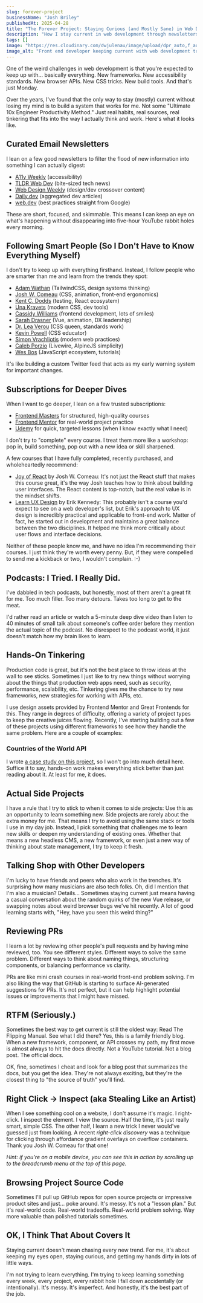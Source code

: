 ```yaml
---
slug: forever-project
businessName: "Josh Briley"
publishedAt: 2025-04-28
title: "The Forever Project: Staying Curious (and Mostly Sane) in Web Development"
description: "How I stay current in web development through newsletters, tinkering, conversations, and curiosity because, it’s a forever project, not a finish line."
tags: []
image: "https://res.cloudinary.com/dwjulenau/image/upload/dpr_auto,f_auto,fl_progressive,q_auto/v1745864263/josh-portfolio/assets_task_01jsysst5nfeqs183yj5ktphjj_1745864217_img_0.webp"
image_alt: "Front end developer keeping current with web development trends"
---
```

One of the weird challenges in web development is that you're expected to keep up with... basically everything. New frameworks. New accessibility standards. New browser APIs. New CSS tricks. New build tools. And that's just Monday.

Over the years, I've found that the only way to stay (mostly) current without losing my mind is to build a system that works for me. Not some "Ultimate 10x Engineer Productivity Method." Just real habits, real sources, real tinkering that fits into the way I actually think and work. Here's what it looks like.

## Curated Email Newsletters
I lean on a few good newsletters to filter the flood of new information into something I can actually digest:

- [A11y Weekly](https://a11yweekly.com/) (accessibility)
- [TLDR Web Dev](https://tldr.tech/) (bite-sized tech news)
- [Web Design Weekly](https://web-design-weekly.com/) (design/dev crossover content)
- [Daily.dev](https://daily.dev/) (aggregated dev articles)
- [web.dev](https://web.dev/) (best practices straight from Google)

These are short, focused, and skimmable. This means I can keep an eye on what's happening without disappearing into five-hour YouTube rabbit holes every morning.

## Following Smart People (So I Don't Have to Know Everything Myself)
I don't try to keep up with everything firsthand. Instead, I follow people who are smarter than me and learn from the trends they spot:

- [Adam Wathan](https://x.com/adamwathan) (TailwindCSS, design systems thinking)
- [Josh W. Comeau]() (CSS, animation, front-end ergonomics)
- [Kent C. Dodds](https://x.com/kentcdodds) (testing, React ecosystem)
- [Una Kravets](https://x.com/Una) (modern CSS, dev tools)
- [Cassidy Williams](https://x.com/cassidoo) (frontend development, lots of smiles)
- [Sarah Drasner](https://x.com/sarah_edo) (Vue, animation, DX leadership)
- [Dr. Lea Verou](https://x.com/LeaVerou) (CSS queen, standards work)
- [Kevin Powell](https://x.com/KevinJPowell) (CSS educator)
- [Simon Vrachliotis](https://x.com/simonswiss) (modern web practices)
- [Caleb Porzio](https://x.com/calebporzio) (Livewire, AlpineJS simplicity)
- [Wes Bos](https://x.com/wesbos) (JavaScript ecosystem, tutorials)

It's like building a custom Twitter feed that acts as my early warning system for important changes.

## Subscriptions for Deeper Dives
When I want to go deeper, I lean on a few trusted subscriptions:

- [Frontend Masters](https://www.frontendmasters.com) for structured, high-quality courses
- [Frontend Mentor](https://www.frontendmentor.io) for real-world project practice
- [Udemy](https://udemy.com) for quick, targeted lessons (when I know exactly what I need)

I don't try to "complete" every course. I treat them more like a workshop: pop in, build something, pop out with a new idea or skill sharpened.

A few courses that I have fully completed, recently purchased, and wholeheartedly recommend:

- [Joy of React](https://www.joyofreact.com/) by Josh W. Comeau: It's not just the React stuff that makes this course great, it's the way Josh teaches how to think about building user interfaces. The React content is top-notch, but the real value is in the mindset shifts.
- [Learn UX Design](https://www.learnui.design/courses/learn-ux-design.html) by Erik Kennedy: This probably isn't a course you'd expect to see on a web developer's list, but Erik's approach to UX design is incredibly practical and applicable to front-end work. Matter of fact, he started out in development and maintains a great balance between the two disciplines. It helped me think more critically about user flows and interface decisions.

Neither of these people know me, and have no idea I'm recommending their courses. I just think they're worth every penny. But, if they were compelled to send me a kickback or two, I wouldn't complain. :-)

## Podcasts: I Tried. I Really Did.
I've dabbled in tech podcasts, but honestly, most of them aren't a great fit for me.
Too much filler. Too many detours. Takes too long to get to the meat.

I'd rather read an article or watch a 5-minute deep dive video than listen to 40 minutes of small talk about someone's coffee order before they mention the actual topic of the podcast. No disrespect to the podcast world, it just doesn't match how my brain likes to learn.

## Hands-On Tinkering
Production code is great, but it's not the best place to throw ideas at the wall to see sticks. Sometimes I just like to try new things without worrying about the things that production web apps need, such as security, performance, scalability, etc. Tinkering gives me the chance to try new frameworks, new strategies for working with APIs, etc.

I use design assets provided by Frontend Mentor and Great Frontends for this. They range in degrees of difficulty, offering a variety of project types to keep the creative juices flowing. Recently, I've starting building out a few of these projects using different frameworks to see how they handle the same problem. Here are a couple of examples:

### Countries of the World API
I wrote [a case study on this project](/case-studies/nuxt-vs-next), so I won't go into much detail here. Suffice it to say, hands-on work makes everything stick better than just reading about it. At least for me, it does.

## Actual Side Projects

I have a rule that I try to stick to when it comes to side projects: Use this as an opportunity to learn something new. Side projects are rarely about the extra money for me. That means I try to avoid using the same stack or tools I use in my day job. Instead, I pick something that challenges me to learn new skills or deepen my understanding of existing ones. Whether that means a new headless CMS, a new framework, or even just a new way of thinking about state management, I try to keep it fresh.

## Talking Shop with Other Developers
I'm lucky to have friends and peers who also work in the trenches. It's surprising how many musicians are also tech folks. Oh, did I mention that I'm also a musician? Details... Sometimes staying current just means having a casual conversation about the random quirks of the new Vue release, or swapping notes about weird browser bugs we've hit recently. A lot of good learning starts with, "Hey, have you seen this weird thing?"

## Reviewing PRs
I learn a lot by reviewing other people's pull requests and by having mine reviewed, too. You see different styles. Different ways to solve the same problem. Different ways to think about naming things, structuring components, or balancing performance vs clarity.

PRs are like mini crash courses in real-world front-end problem solving. I'm also liking the way that GitHub is starting to surface AI-generated suggestions for PRs. It's not perfect, but it can help highlight potential issues or improvements that I might have missed.

## RTFM (Seriously.)
Sometimes the best way to get current is still the oldest way: Read The Flipping Manual. See what I did there? Yes, this is a family friendly blog.  When a new framework, component, or API crosses my path, my first move is almost always to hit the docs directly. Not a YouTube tutorial. Not a blog post. The official docs.

OK, fine, sometimes I cheat and look for a blog post that summarizes the docs, but you get the idea. They're not always exciting, but they're the closest thing to "the source of truth" you'll find.

## Right Click → Inspect (aka Stealing Like an Artist)
When I see something cool on a website, I don't assume it's magic. I right-click. I inspect the element. I view the source. Half the time, it's just really smart, simple CSS. The other half, I learn a new trick I never would've guessed just from looking. A recent <em>right-click discovery</em> was a technique for clicking through affordance gradient overlays on overflow containers. Thank you Josh W. Comeau for that one!

<em>Hint: if you're on a mobile device, you can see this in action by scrolling up to the breadcrumb menu at the top of this page.</em>

## Browsing Project Source Code
Sometimes I'll pull up GitHub repos for open source projects or impressive product sites and just... poke around. It's messy. It's not a "lesson plan." But it's real-world code. Real-world tradeoffs. Real-world problem solving. Way more valuable than polished tutorials sometimes.

## OK, I Think That About Covers It
Staying current doesn't mean chasing every new trend. For me, it's about keeping my eyes open, staying curious, and getting my hands dirty in lots of little ways.

I'm not trying to learn everything. I'm trying to keep learning something every week, every project, every rabbit hole I fall down accidentally (or intentionally). It's messy. It's imperfect. And honestly, it's the best part of the job.
